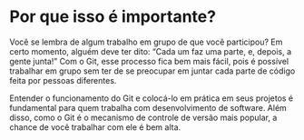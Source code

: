 # Por que isso é importante?

Você se lembra de algum trabalho em grupo de que você participou? Em certo momento, alguém deve ter dito: “Cada um faz uma parte, e, depois, a gente junta!” Com o Git, esse processo fica bem mais fácil, pois é possível trabalhar em grupo sem ter de se preocupar em juntar cada parte de código feita por pessoas diferentes.

Entender o funcionamento do Git e colocá-lo em prática em seus projetos é fundamental para quem trabalha com desenvolvimento de software. Além disso, como o Git é o mecanismo de controle de versão mais popular, a chance de você trabalhar com ele é bem alta.
